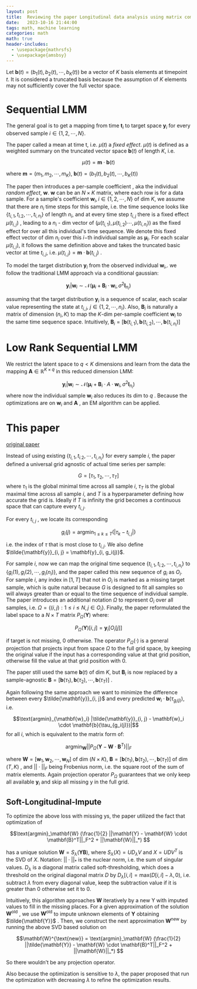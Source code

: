 ```yaml
---
layout: post
title:  Reviewing the paper Longitudinal data analysis using matrix completion
date:   2023-10-16 21:44:00
tags: math, machine learning
categories: math
math: true
header-includes:
  - \usepackage{mathrsfs}
  - \usepackage{amsbsy}
---
```


Let $\mathbf{b}(t) = (b_1(t), b_2(t), \cdots, b_K(t))$ be a vector of $K$ basis elements at timepoint $t$. It is considered a truncated basis because the assumption of $K$ elements may not sufficiently cover the full vector space. 

# Sequential LMM

The general goal is to get a mapping from time $\mathbf{t}_i$ to  target space $\mathbf{y}_i$ for every observed sample $i \in \{1, 2, \cdots, N\}$. 

The paper called a mean at time t, i.e. $\mu(t)$ a _fixed effect_. $\mu(t)$ is defined as a weighted summary on the truncated vector space $\mathbf{b}(t)$ of length $K$, i.e. 

$$\mu(t) = \mathbf{m} \cdot \mathbf{b}(t)$$

where $\mathbf{m} = (m_1, m_2, \cdots, m_K)$, $\mathbf{b}(t) = (b_1(t), b_2(t), \cdots, b_K(t))$ 

The paper then introduces a per-sample coefficient ,  aka the individual _random effect_, $\mathbf{w}$. $\mathbf{w}$ can be an $N \times K$ matrix, where each row is for a data sample. For a sample's coefficient $\mathbf{w}_i, i\in \{1, 2, \cdots, N\}$ of dim $K$, we assume that there are $n_i$ time steps for this sample, i.e. the time sequence looks like $\{t_{i, 1}, t_{i. 2}, \cdots,  t_{i, n_i}\}$  of length $n_i$, and at every time step $t_{i, j}$ there is a fixed effect $\mu(t_{i, j})$ , leading to a $n_i$ - dim vector of $(\mu(t_{i, 1}), \mu(t_{i, 2}) \cdots, \mu(t_{i, n_i}))$ as the fixed effect for over all this individual's time sequence. We denote this fixed effect vector of dim $n_i$ over this $i-$th individual sample as $\boldsymbol{\mathbf{\mu}}_i$. For each scalar $\mu(t_{i, j})$, it follows the same definition above and takes the truncated basic vector at time $t_{i,j}$, i.e. $\mu(t_{i, j}) = \mathbf{m} \cdot \mathbf{b}(t_{i, j})$  . 

To model the target distribution $\mathbf{y}_i$ from the observed individual $\mathbf{w}_i$,. we follow the traditional LMM approach via a conditional gaussian:

$$\mathbf{y}_i|\mathbf{w}_i \sim \mathcal{N}(\boldsymbol{\mathbf{\mu}}_i + \mathbf{B}_i \cdot \mathbf{w}_i, \sigma^2 \mathbf{I}_{n_i})$$

assuming that the target distribution $\mathbf{y}_i$ is a sequence of scalar,  each scalar value representing the state at $t_{i, j}$, $j \in \{1, 2, \cdots, n_i\}$. Also, $\mathbf{B}_i$ is naturally a matrix of dimension $(n_i, K)$ to map the $K$-dim per-sample coefficient $\mathbf{w}_i$ to the same time sequence space. Intuitively, $\mathbf{B}_i = [\mathbf{b}(t_{i, 1}), \mathbf{b}(t_{i, 2}), \cdots, \mathbf{b}(t_{i, n_i})]$ 

# Low Rank Sequential LMM

We restrict the latent space to $q < K$ dimensions and learn from the data the mapping $\mathbf{A} \in \mathbb{R}^{K \times q}$  in this reduced dimension LMM:

$$\mathbf{y}_i|\mathbf{w}_i \sim \mathcal{N}(\boldsymbol{\mathbf{\mu}}_i + \mathbf{B}_i \cdot A \cdot \mathbf{w}_i, \sigma^2 \mathbf{I}_{n_i})$$
where now the individual sample $\mathbf{w}_i$ also reduces its dim to $q$ . Because the optimizations are on $\mathbf{w}_i$ and $\mathbf{A}$ , an EM algorithm can be applied. 


# This paper

[original paper](https://www.researchgate.net/publication/327858691_Longitudinal_data_analysis_using_matrix_completion)

Instead of using existing $\{t_{i, 1}, t_{i. 2}, \cdots,  t_{i, n_i}\}$  for every sample $i$, the paper defined a universal grid agnostic of actual time series per sample:

$$G = [\tau_1, \tau_2, \cdots, \tau_T]$$ 
where $\tau_1$ is the global minimal time across all sample $i$, $\tau_T$ is the global maximal time across all sample $i$, and $T$ is a hyperparameter defining how accurate the grid is. Ideally if $T$ is infinity the grid becomes a continuous space that can capture every $t_{i, j}$. 

For every $t_{i, j}$ , we locate its corresponding 

$$g_i(j) = \text{argmin}_{1 \le k \le T}(|\tau_k - t_{i, j}|)$$

i.e. the index of $\tau$ that is most close to $t_{i, j}$. We also define $\tilde{\mathbf{y}}_{i, j} = \mathbf{y}_{i, g_i(j)}$.

For sample $i$, now we can map the original time sequence $\{t_{i, 1}, t_{i. 2}, \cdots,  t_{i, n_i}\}$ to $\{g_i(1), g_i(2), \cdots,  g_i(n_i)\}$, and the paper called this new sequence of $g_i$ as $O_i$. For sample $i$, any index in $[1, T]$ that not in $O_i$ is marked as a missing target sample, which is quite natural because $G$ is designed to fit all samples so will always greater than or equal to the time sequence of individual sample. The paper introduces an additional notation $\Omega$ to represent $O_i$ over all samples, i.e. $\Omega = \{(i, j): 1 \le i \le N, j \in O_i \}$. Finally, the paper reformulated the label space to a $N \times T$ matrix $P_\Omega(\mathbf{Y})$ where:

$$P_\Omega(\mathbf{Y})[i, j] = \mathbf{y}_i[O_{i}[j]]$$

if target is not missing, 0 otherwise. The operator $P_\Omega(\cdot)$ is a general projection that projects input from space $\Omega$ to the full grid space, by keeping the original value if the input has a corresponding value at that grid position, otherwise fill the value at that grid position with 0. 

The paper still used the same $\mathbf{b}(t)$ of dim $K$, but $\mathbf{B}_i$ is now replaced by a sample-agnostic $\mathbf{B} = [\mathbf{b}(\tau_1), \mathbf{b}(\tau_2), \cdots, \mathbf{b}(\tau_T)]$  .

Again following the same approach we want to minimize the difference between every $\tilde{\mathbf{y}}_{i, j}$ and every predicted $\mathbf{w}_i \cdot \mathbf{b}(\tau_{g_i(j)})$, i.e. 

$$\text{argmin}_{\mathbf{w}_i} |\tilde{\mathbf{y}}_{i, j} - \mathbf{w}_i \cdot \mathbf{b}(\tau_{g_i(j)})|$$ 
for all $i$, which is equivalent to the matrix form of:

$$\text{argmin}_{\mathbf{W}}||P_\Omega(\mathbf{Y} - \mathbf{W}\cdot \mathbf{B}^T)||_F$$

where $\mathbf{W} = [\mathbf{w}_1, \mathbf{w}_2, \cdots, \mathbf{w}_N]$ of dim $(N \times K)$,   $\mathbf{B} = [\mathbf{b}(\tau_1), \mathbf{b}(\tau_2), \cdots, \mathbf{b}(\tau_T)]$ of dim $(T, K)$ , and $||\cdot||_F$ being Frobenius norm, i.e. the square root of the sum of matrix elements. Again projection operator $P_\Omega$ guarantees that we only keep all available $\mathbf{y}_i$ and skip all missing y in the full grid.

## Soft-Longitudinal-Impute

To optimize the above loss with missing ys, the paper utilized the fact that optimization of

$$\text{argmin}_\mathbf{W} (\frac{1}{2} ||\mathbf{Y} - \mathbf{W} \cdot \mathbf{B}^T||_F^2 + ||\mathbf{W}||_*) $$

has a unique solution $\mathbf{W} = S_\lambda(\mathbf{Y}\mathbf{B})$, where $S_\lambda(X) = UD_\lambda V$ and $X = UDV^T$ is the SVD of $X$. Notation:  $||\cdot||_*$ is the nuclear norm, i.e. the sum of singular values. $D_\lambda$ is a diagonal matrix called soft-thresholding, which does a threshold on the original diagonal matrix $D$ by $D_\lambda[i, i] = \text{max}(D[i, i]-\lambda, 0)$, i.e. subtract $\lambda$ from every diagonal value, keep the subtraction value if it is greater than 0 otherwise set it to 0. 

Intuitively, this algorithm approaches $\mathbf{W}$ iteratively by a new Y with imputed values to fill in the missing places. For a given approximation of the solution $\mathbf{W}^{\text{old}}$ , we use $\mathbf{W}^{\text{old}}$ to impute unknown elements of $\mathbf{Y}$ obtaining $\tilde{\mathbf{Y}}$ . Then, we construct the next approximation $\mathbf{W}^{\text{new}}$ by running the above SVD based solution on 

$$\mathbf{W}^{\text{new}} = \text{argmin}_\mathbf{W} (\frac{1}{2} ||\tilde{\mathbf{Y}} - \mathbf{W} \cdot \mathbf{B}^T||_F^2 + ||\mathbf{W}||_*) $$

So there wouldn’t be any projection operator. 

Also because the optimization is sensitive to $\lambda$, the paper proposed that run the optimization with decreasing $\lambda$ to refine the optimization results. 




